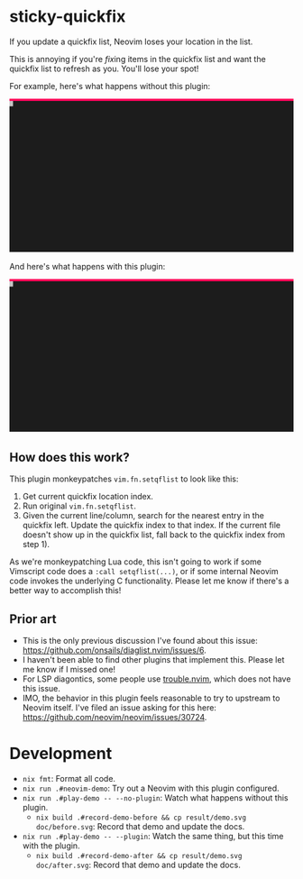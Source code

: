 # sticky-quickfix

If you update a quickfix list, Neovim loses your location in the list.

This is annoying if you're *fix*ing items in the quickfix list and want the
quickfix list to refresh as you. You'll lose your spot!

For example, here's what happens without this plugin:

![demonstration of vim quickfix list losing the quickfix location](doc/before.svg)

And here's what happens with this plugin:

![demonstration of vim quickfix list preserving the quickfix location](doc/after.svg)

## How does this work?

This plugin monkeypatches `vim.fn.setqflist` to look like this:

1. Get current quickfix location index.
2. Run original `vim.fn.setqflist`.
3. Given the current line/column, search for the nearest entry in the
   quickfix left. Update the quickfix index to that index. If the current
   file doesn't show up in the quickfix list, fall back to the quickfix
   index from step 1).

As we're monkeypatching Lua code, this isn't going to work if some Vimscript
code does a `:call setqflist(...)`, or if some internal Neovim code invokes the
underlying C functionality. Please let me know if there's a better way to
accomplish this!

## Prior art

- This is the only previous discussion I've found about this issue:
  <https://github.com/onsails/diaglist.nvim/issues/6>.
- I haven't been able to find other plugins that implement this. Please let me
  know if I missed one!
- For LSP diagontics, some people use
  [trouble.nvim](https://github.com/folke/trouble.nvim), which does not have this
  issue.
- IMO, the behavior in this plugin feels reasonable to try to upstream to
  Neovim itself. I've filed an issue asking for this here:
  <https://github.com/neovim/neovim/issues/30724>.

# Development

- `nix fmt`: Format all code.
- `nix run .#neovim-demo`: Try out a Neovim with this plugin configured.
- `nix run .#play-demo -- --no-plugin`: Watch what happens without this plugin.
  - `nix build .#record-demo-before && cp result/demo.svg doc/before.svg`: Record that demo and update the docs.
- `nix run .#play-demo -- --plugin`: Watch the same thing, but this time with the plugin.
  - `nix build .#record-demo-after && cp result/demo.svg doc/after.svg`: Record that demo and update the docs.
